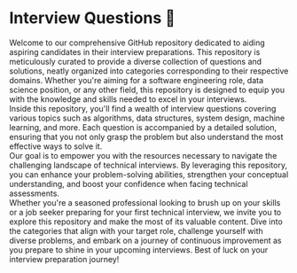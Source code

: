 <h1 align-items="center">Interview Questions 🚀</h1>

Welcome to our comprehensive GitHub repository dedicated to aiding aspiring candidates in their interview preparations. This repository is meticulously curated to provide a diverse collection of questions and solutions, neatly organized into categories corresponding to their respective domains. Whether you're aiming for a software engineering role, data science position, or any other field, this repository is designed to equip you with the knowledge and skills needed to excel in your interviews.
<br>
Inside this repository, you'll find a wealth of interview questions covering various topics such as algorithms, data structures, system design, machine learning, and more. Each question is accompanied by a detailed solution, ensuring that you not only grasp the problem but also understand the most effective ways to solve it.
<br>
Our goal is to empower you with the resources necessary to navigate the challenging landscape of technical interviews. By leveraging this repository, you can enhance your problem-solving abilities, strengthen your conceptual understanding, and boost your confidence when facing technical assessments.
<br>
Whether you're a seasoned professional looking to brush up on your skills or a job seeker preparing for your first technical interview, we invite you to explore this repository and make the most of its valuable content. Dive into the categories that align with your target role, challenge yourself with diverse problems, and embark on a journey of continuous improvement as you prepare to shine in your upcoming interviews. Best of luck on your interview preparation journey!
 
